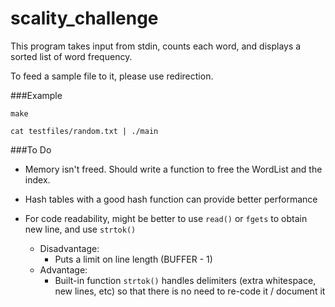 # scality_challenge
This program takes input from stdin, counts each word,
and displays a sorted list of word frequency.

To feed a sample file to it, please use redirection.

###Example

`make`

`cat testfiles/random.txt | ./main`

###To Do

* Memory isn't freed. Should write a function to free the WordList and the index.

* Hash tables with a good hash function can provide better performance

* For code readability, might be better to use `read()` or `fgets` to obtain new line, and use `strtok()`
  * Disadvantage:
    * Puts a limit on line length (BUFFER - 1)
  * Advantage:
    * Built-in function `strtok()` handles delimiters (extra whitespace, new lines, etc) so that there is no need to re-code it / document it
